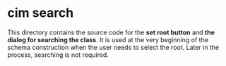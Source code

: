 # cim search

This directory contains the source code for the **set root button** and **the dialog for searching the class**. It is used at the very beginning of the schema construction when the user needs to select the root. Later in the process, searching is not required.
